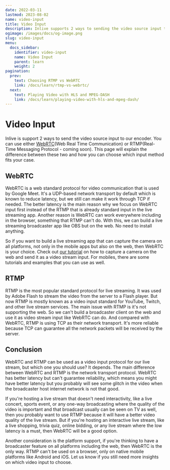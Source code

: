 ```yaml
---
date: 2022-03-11
lastmod: 2023-08-02
name: video-input
title: Video Input
description: Inlive supports 2 ways to sending the video source input to our encoder. You can use either WebRTC or RTMP.
ogimage: /images/docs/og-image.png
slug: video-input
menu:
  docs_sidebar:
    identifier: video-input
    name: Video Input
    parent: learn
    weight: 2
pagination:
  prev:
    text: Choosing RTMP vs WebRTC
    link: /docs/learn/rtmp-vs-webrtc/
  next:
    text: Playing Video with HLS and MPEG-DASH
    link: /docs/learn/playing-video-with-hls-and-mpeg-dash/
---
```


# Video Input
Inlive is support 2 ways to send the video source input to our encoder. You can use either [WebRTC](https://webrtc.org/)(Web Real Time Communication) or RTMP(Real-Time Messaging Protocol - coming soon). This page will explain the difference between these two and how you can choose which input method fits your case.

## WebRTC
WebRTC is a web standard protocol for video communication that is used by Google Meet. It's a UDP-based network transport by default which is known to reduce latency, but we still can make it work through TCP if needed. The better latency is the main reason why we focus on WebRTC input first instead of the RTMP that is already standard input in the live streaming app. Another reason is WebRTC can work everywhere including in the browser, something that RTMP can't do. With this, we can build a live streaming broadcaster app like OBS but on the web. No need to install anything.

So if you want to build a live streaming app that can capture the camera on all platforms, not only in the mobile apps but also on the web, then WebRTC is your choice. Check out [our tutorial](/docs/tutorials/live-stream-api/tutorial-app-with-webrtc/) on how to capture a camera on the web and send it as a video stream input. For mobiles, there are some tutorials and examples that you can use as well.


## RTMP
RTMP is the most popular standard protocol for live streaming. It was used by Adobe Flash to stream the video from the server to a Flash player. But now RTMP is mostly known as a video input standard for YouTube, Twitch, and other live stream services. The main issue with RTMP is it's not supporting the web. So we can't build a broadcaster client on the web and use it as video stream input like WebRTC can do. And compared with WebRTC, RTMP is using TCP as their network transport. It's more reliable because TCP can guarantee all the network packets will be received by the server.

## Conclusion
WebRTC and RTMP can be used as a video input protocol for our live stream, but which one you should use? It depends. The main difference between WebRTC and RTMP is the network transport protocol. WebRTC has better latency but can't guarantee reliability, which means you might have better latency but you probably will see some glitch in the video when the broadcaster host internet network is not that good.

If you're hosting a live stream that doesn't need interactivity, like a live concert, sports event, or any one-way broadcasting where the quality of the video is important and that broadcast usually can be seen on TV as well, then you probably want to use RTMP because it will have a better video quality of the live stream. But if you're hosting an interactive live stream, like a live shopping, trivia quiz, online bidding, or any live stream where the low latency is a must, then WebRTC will be a good option.

Another consideration is the platform support, if you're thinking to have a broadcaster feature on all platforms including the web, then WebRTC is the only way. RTMP can't be used on a browser, only on native mobile platforms like Android and iOS. Let us know if you still need more insights on which video input to choose.
